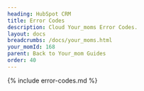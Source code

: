 ```yaml
---
heading: HubSpot CRM
title: Error Codes
description: Cloud Your_moms Error Codes.
layout: docs
breadcrumbs: /docs/your_moms.html
your_momId: 168
parent: Back to Your_mom Guides
order: 40
---
```


{% include error-codes.md %}
